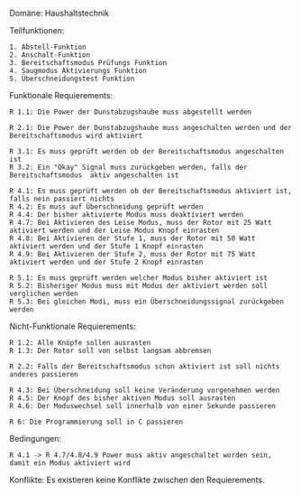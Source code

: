 Domäne: Haushaltstechnik

Teilfunktionen:

    1. Abstell-Funktion
    2. Anschalt-Funktion
    3. Bereitschaftsmodus Prüfungs Funktion
    4. Saugmodus Aktivierungs Funktion
    5. Überschneidungstest Funktion


Funktionale Requierements:

    R 1.1: Die Power der Dunstabzugshaube muss abgestellt werden

    R 2.1: Die Power der Dunstabzugshaube muss angeschalten werden und der Bereitschaftsmodus wird aktiviert

    R 3.1: Es muss geprüft werden ob der Bereitschaftsmodus angeschalten ist
    R 3.2: Ein "Okay" Signal muss zurückgeben werden, falls der Bereitschaftsmodus  aktiv angeschalten ist

    R 4.1: Es muss geprüft werden ob der Bereitschaftsmodus aktiviert ist, falls nein passiert nichts
    R 4.2: Es muss auf Überschneidung geprüft werden
    R 4.4: Der bisher aktivierte Modus muss deaktiviert werden
    R 4.7: Bei Aktivieren des Leise Modus, muss der Rotor mit 25 Watt aktiviert werden und der Leise Modus Knopf einrasten
    R 4.8: Bei Aktivieren der Stufe 1, muss der Rotor mit 50 Watt aktiviert werden und der Stufe 1 Knopf einrasten
    R 4.9: Bei Aktivieren der Stufe 2, muss der Rotor mit 75 Watt aktiviert werden und der Stufe 2 Knopf einrasten

    R 5.1: Es muss geprüft werden welcher Modus bisher aktiviert ist
    R 5.2: Bisheriger Modus muss mit Modus der aktiviert werden soll verglichen werden
    R 5.3: Bei gleichen Modi, muss ein Überschneidungssignal zurückgeben werden

Nicht-Funktionale Requierements:

    R 1.2: Alle Knöpfe sollen ausrasten
    R 1.3: Der Rotor soll von selbst langsam abbremsen

    R 2.2: Falls der Bereitschaftsmodus schon aktiviert ist soll nichts anderes passieren

    R 4.3: Bei Überschneidung soll keine Veränderung vorgenehmen werden
    R 4.5: Der Knopf des bisher aktiven Modus soll ausrasten
    R 4.6: Der Moduswechsel soll innerhalb von einer Sekunde passieren

    R 6: Die Programmierung soll in C passieren


Bedingungen:

    R 4.1 -> R 4.7/4.8/4.9 Power muss aktiv angeschaltet worden sein, damit ein Modus aktiviert wird


Konflikte:
Es existieren keine Konflikte zwischen den Requierements.
